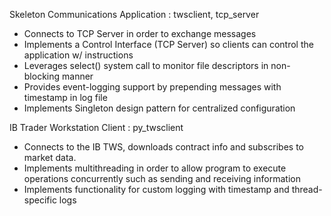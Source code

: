 Skeleton Communications Application : twsclient, tcp_server
- Connects to TCP Server in order to exchange messages
- Implements a Control Interface (TCP Server) so clients can control the application w/ instructions
- Leverages select() system call to monitor file descriptors in non-blocking manner
- Provides event-logging support by prepending messages with timestamp in log file
- Implements Singleton design pattern for centralized configuration
   
   
   
   
IB Trader Workstation Client : py_twsclient
- Connects to the IB TWS, downloads contract info and subscribes to market data.
- Implements multithreading in order to allow program to execute operations concurrently such as sending and receiving information
- Implements functionality for custom logging with timestamp and thread-specific logs


